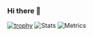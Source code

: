 ### Hi there 👋

<!--
**zainulhibath/zainulhibath** is a ✨ _special_ ✨ repository because its `README.md` (this file) appears on your GitHub profile.

Here are some ideas to get you started:

- 🔭 I’m currently working on ... Some Bots 😂
- 🌱 I’m currently learning ... Python 🤔
- 💬 Ask me about ... Anything (I'll try to help)
- 📫 How to reach me: ... https://t.me/HYBRID_VAMPIRE
- ⚡ Fun fact: ... I'm a NoOb
-->

[![trophy](https://github-profile-trophy.vercel.app/?username=zainulhibath&theme=onedark)](https://github.com/ryo-ma/github-profile-trophy)
![Stats](https://github-readme-stats.vercel.app/api?username=zainulhibath&show_icons=true&count_private=true&theme=dark)
![Metrics](https://metrics.lecoq.io/zainulhibath?template=classic&repositories=10000&repositories.batch=10000&isocalendar=1&languages=1&introduction=1&stars=1&people=1&gists=1&followup=1&lines=1&projects=1&activity=1&discussions=1&achievements=1&notable=1&repositories=1&code=1&sponsors=1&pagespeed=1&posts=1&repositories=10000&repositories.batch=10000&repositories.forks=false&repositories.affiliations=owner&isocalendar.duration=half-year&languages.limit=8&languages.sections=most-used&languages.colors=github&languages.threshold=0%25&languages.indepth=false&languages.categories=markup%2C%20programming&languages.recent.categories=markup%2C%20programming&languages.recent.load=300&languages.recent.days=14&introduction.title=true&stars.limit=4&people.limit=24&people.size=28&people.types=followers%2C%20following&people.identicons=false&people.shuffle=false&followup.sections=repositories&projects.limit=4&projects.descriptions=false&activity.limit=5&activity.load=300&activity.days=14&activity.filter=all&activity.visibility=all&activity.timestamps=false&achievements.threshold=C&achievements.secrets=true&achievements.display=detailed&achievements.limit=0&notable.repositories=false&code.lines=12&code.load=100&code.visibility=public&sponsors.sections=goal%2C%20about&pagespeed.url=.user.website&pagespeed.detailed=false&pagespeed.screenshot=false&posts.descriptions=false&posts.covers=false&posts.limit=4&posts.user=.user.login&config.timezone=Asia%2FCalcutta)
